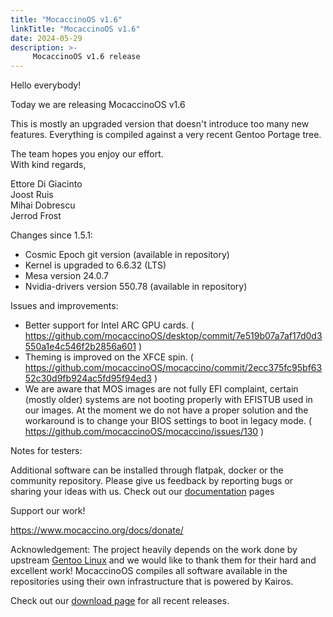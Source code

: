 ```yaml
---
title: "MocaccinoOS v1.6"
linkTitle: "MocaccinoOS v1.6"
date: 2024-05-29
description: >-
     MocaccinoOS v1.6 release
---
```


Hello everybody!

Today we are releasing MocaccinoOS v1.6

This is mostly an upgraded version that doesn't introduce too many new features. Everything is compiled against a very recent Gentoo Portage tree.

The team hopes you enjoy our effort.  
With kind regards,  

Ettore Di Giacinto  
Joost Ruis  
Mihai Dobrescu  
Jerrod Frost  

Changes since 1.5.1:

- Cosmic Epoch git version (available in repository)
- Kernel is upgraded to 6.6.32 (LTS)
- Mesa version 24.0.7
- Nvidia-drivers version 550.78 (available in repository) 

Issues and improvements:

- Better support for Intel ARC GPU cards. ( https://github.com/mocaccinoOS/desktop/commit/7e519b07a7af17d0d3550a1e4c546f2b2856a601 )
- Theming is improved on the XFCE spin. ( https://github.com/mocaccinoOS/mocaccino/commit/2ecc375fc95bf6352c30d9fb924ac5fd95f94ed3 )
- We are aware that MOS images are not fully EFI complaint, certain (mostly older) systems are not booting properly with EFISTUB used in our images. At the moment we do not have a proper solution and the workaround is to change your BIOS settings to boot in legacy mode. ( https://github.com/mocaccinoOS/mocaccino/issues/130 )

Notes for testers:

Additional software can be installed through flatpak, docker or the community repository.
Please give us feedback by reporting bugs or sharing your ideas with us.
Check out our [documentation](https://www.mocaccino.org/docs/) pages

Support our work!

https://www.mocaccino.org/docs/donate/

Acknowledgement:
The project heavily depends on the work done by upstream [Gentoo Linux](https://gentoo.org) and we would like to thank them for their hard and excellent work! MocaccinoOS compiles all software available in the repositories using their own infrastructure that is powered by Kairos.

Check out our [download page](https://github.com/mocaccinoOS/mocaccino/releases) for all recent releases.
